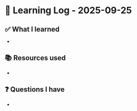 # 🧠 Learning Log - 2025-09-25

## ✅ What I learned

- 

## 📚 Resources used

- 

## ❓ Questions I have

- 
